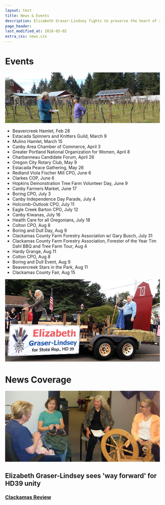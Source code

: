 ```yaml
---
layout: test
title: News & Events
description: Elizabeth Graser-Lindsey fights to preserve the heart of rural Oregon
page_header:
last_modified_at: 2018-03-02
extra_css: news.css
---
```


<h1>Events</h1>

<img class="fullspan" src="/images/farm.jpg" alt="Visiting Epyllion Vineyard, Beavercreek (March 10)" title="Visiting Epyllion Vineyard, Beavercreek (March 10)" />

<ul>
<li>Beavercreek Hamlet, Feb 28</li>
<li>Estacada Spinners and Knitters Guild, March 9</li>
<li>Mulino Hamlet, March 15</li>
<li>Canby Area Chamber of Commerce, April 3</li>
<li>Greater Portland National Organization for Women, April 8</li>
<li>Charbanneau Candidate Forum, April 26</li>
<li>Oregon City Rotary Club, May 9</li>
<li>Estacada Peace Gathering, May 26</li>
<li>Redland Viola Fischer Mill CPO, June 6</li>
<li>Clarkes COP, June 6</li>
<li>Hopkins Demonstration Tree Farm Volunteer Day, June 9</li>
<li>Canby Farmers Market, June 17</li>
<li>Boring CPO, July 3</li>
<li>Canby Independence Day Parade, July 4</li>
<li>Holcomb-Outlook CPO, July 11</li>
<li>Eagle Creek Barton CPO, July 12</li>
<li>Canby Kiwanas, July 16</li>
<li>Health Care for all Oregonians, July 18</li>
<li>Colton CPO, Aug 8</li>
<li>Boring and Dull Day, Aug 9</li>
<li>Clackamas County Farm Forestry Association w/ Gary Busch, July 31</li>
<li>Clackamas County Farm Forestry Association, Forester of the Year Tim Dahl BBQ and Tree Farm Tour, Aug 4</li>
<li>Hardy Grange, Aug 11</li>
<li>Colton CPO, Aug 8</li>
<li>Boring and Dull Event, Aug 9</li>
<li>Beavercreek Stars in the Park, Aug 11</li>
<li>Clackamas County Fair, Aug 15</li>
</ul>

<img class="rb fullspan" src="/images/float.jpg" alt="Visiting Epyllion Vineyard, Beavercreek (March 10)" title="Visiting Epyllion Vineyard, Beavercreek (March 10)" />

<h1>News Coverage</h1>

<img class="fullspan" src="/images/spinning_guild.jpg" alt="Visiting the Estacada Spinners and Knitters Guild" title="Visiting the Estacada Spinners and Knitters Guild" />


<h2>Elizabeth Graser-Lindsey sees 'way forward' for HD39 unity</h2>
<h3><a href="https://portlandtribune.com/cr/24-news/385822-275281-elizabeth-graser-lindsey-sees-way-forward-for-hd39-unity">Clackamas Review</a>
